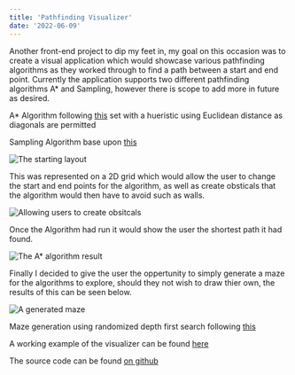 ```yaml
---
title: 'Pathfinding Visualizer'
date: '2022-06-09'
---
```


Another front-end project to dip my feet in, my goal on this occasion was to create a visual application which would showcase various pathfinding algorithms as they worked through to find a path between a start and end point. Currently the application supports two different pathfinding algorithms A* and Sampling, however there is scope to add more in future as desired.

A* Algorithm following [this](https://en.wikipedia.org/wiki/A*_search_algorithm#Pseudocode) set with a hueristic using Euclidean distance as diagonals are permitted

Sampling Algorithm base upon [this](https://en.wikipedia.org/wiki/Pathfinding#Sample_algorithm)

![The starting layout](/images/pathfinder.jpg "pathfinder layout")

This was represented on a 2D grid which would allow the user to change the start and end points for the algorithm, as well as create obsticals that the algorithm would then have to avoid such as walls.

![Allowing users to create obsitcals](/images/pathfinder-walls.jpg "pathfinder with a wall")

Once the Algorithm had run it would show the user the shortest path it had found.

![The A* algorithm result](/images/pathfinder-result.jpg "pathfinder result using A*")

Finally I decided to give the user the oppertunity to simply generate a maze for the algorithms to explore, should they not wish to draw thier own, the results of this can be seen below.

![A generated maze](/images/pathfinder-maze.jpg "pathfinder maze")

Maze generation using randomized depth first search following [this](https://en.wikipedia.org/wiki/Maze_generation_algorithm)

A working example of the visualizer can be found [here](https://pathfinder-lw.netlify.app/)

The source code can be found [on github](https://github.com/lyamwalburn/pathfinder)